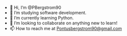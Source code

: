 - 👋 Hi, I’m @PBergstrom90
- 👀 I’m studying software development.
- 🌱 I’m currently learning Python.
- 💞️ I’m looking to collaborate on anything new to learn!
- 📫 How to reach me at Pontusbergstrom90@gmail.com

<!---
PBergstrom90/PBergstrom90 is a ✨ special ✨ repository because its `README.md` (this file) appears on your GitHub profile.
You can click the Preview link to take a look at your changes.
--->
